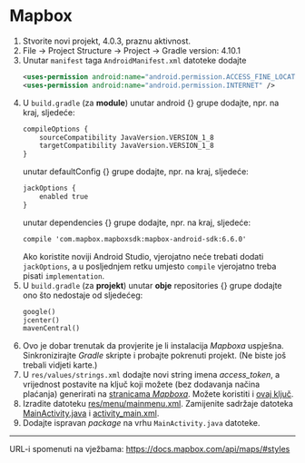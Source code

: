 # Mapbox

1. Stvorite novi projekt, 4.0.3, praznu aktivnost.
2. File -> Project Structure -> Project -> Gradle version: 4.10.1
3. Unutar `manifest` taga `AndroidManifest.xml` datoteke dodajte 
	```xml
	<uses-permission android:name="android.permission.ACCESS_FINE_LOCATION" />
	<uses-permission android:name="android.permission.INTERNET" />
	```
4. U `build.gradle` (za **module**) unutar android {} grupe dodajte, npr. na kraj, sljedeće:
    ```xml
    compileOptions {
        sourceCompatibility JavaVersion.VERSION_1_8
        targetCompatibility JavaVersion.VERSION_1_8
    }
    ```
    unutar defaultConfig {} grupe dodajte, npr. na kraj, sljedeće:
    ```xml
    jackOptions {
        enabled true
    }
    ```
    unutar dependencies {} grupe dodajte, npr. na kraj, sljedeće:
     ```xml
    compile 'com.mapbox.mapboxsdk:mapbox-android-sdk:6.6.0'
    ```
    Ako koristite noviji Android Studio, vjerojatno neće trebati dodati `jackOptions`, a u posljednjem retku umjesto `compile` vjerojatno treba pisati `implementation`.
5. U `build.gradle` (za **projekt**) unutar **obje** repositories {} grupe dodajte ono što nedostaje od sljedećeg:
    ```xml
    google()
    jcenter()
    mavenCentral()
    ```
6. Ovo je dobar trenutak da provjerite je li instalacija *Mapboxa* uspješna. Sinkronizirajte *Gradle* skripte i probajte pokrenuti projekt. (Ne biste još trebali vidjeti karte.)
7. U `res/values/strings.xml` dodajte novi string imena *access_token*, a vrijednost postavite na ključ koji možete (bez dodavanja načina plaćanja) generirati na [stranicama *Mapboxa*](https://www.mapbox.com/signup/). Možete koristiti i [ovaj ključ](https://web.math.pmf.unizg.hr/~lmikec/auth/mapbox_access_token.txt). 
8. Izradite datoteku [res/menu/mainmenu.xml](mapbox/mainmenu.xml). Zamijenite sadržaje datoteka [MainActivity.java](mapbox/MainActivity.java) i [activity_main.xml](mapbox/activity_main.xml).
9. Dodajte ispravan *package* na vrhu `MainActivity.java` datoteke.

---

URL-i spomenuti na vježbama: https://docs.mapbox.com/api/maps/#styles
